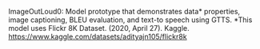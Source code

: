 ImageOutLoud0: Model prototype that demonstrates data* properties, image captioning, BLEU evaluation, and text-to speech using GTTS.
*This model uses Flickr 8K Dataset. (2020, April 27). Kaggle. https://www.kaggle.com/datasets/adityajn105/flickr8k
